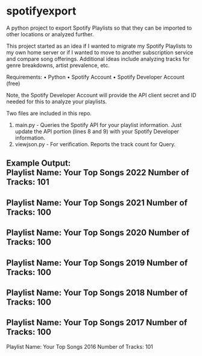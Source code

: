 # spotifyexport
A python project to export Spotify Playlists so that they can be imported to other locations or analyzed further.

This project started as an idea if I wanted to migrate my Spotify Playlists to my own home server or if I wanted to move to another subscription service and compare song offerings.  Additional ideas include analyzing tracks for genre breakdowns, artist prevalence, etc.

Requirements:
•	Python
•	Spotify Account
•	Spotify Developer Account (free)

Note, the Spotify Developer Account will provide the API client secret and ID needed for this to analyze your playlists.

Two files are included in this repo.
1. main.py - Queries the Spotify API for your playlist information.  Just update the API portion (lines 8 and 9) with your Spotify Developer information.
2. viewjson.py - For verification.  Reports the track count for Query.

Example Output:  
Playlist Name: Your Top Songs 2022
Number of Tracks: 101
--------------------------------------------------
Playlist Name: Your Top Songs 2021
Number of Tracks: 100
--------------------------------------------------
Playlist Name: Your Top Songs 2020
Number of Tracks: 100
--------------------------------------------------
Playlist Name: Your Top Songs 2019
Number of Tracks: 100
--------------------------------------------------
Playlist Name: Your Top Songs 2018
Number of Tracks: 100
--------------------------------------------------
Playlist Name: Your Top Songs 2017
Number of Tracks: 100
--------------------------------------------------
Playlist Name: Your Top Songs 2016
Number of Tracks: 101


